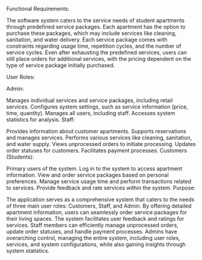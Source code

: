 Functional Requirements:

The software system caters to the service needs of student apartments through predefined service packages. Each apartment has the option to purchase these packages, which may include services like cleaning, sanitation, and water delivery. Each service package comes with constraints regarding usage time, repetition cycles, and the number of service cycles. Even after exhausting the predefined services, users can still place orders for additional services, with the pricing dependent on the type of service package initially purchased.

User Roles:

Admin:

Manages individual services and service packages, including retail services.
Configures system settings, such as service information (price, time, quantity).
Manages all users, including staff.
Accesses system statistics for analysis.
Staff:

Provides information about customer apartments.
Supports reservations and manages services.
Performs various services like cleaning, sanitation, and water supply.
Views unprocessed orders to initiate processing.
Updates order statuses for customers.
Facilitates payment processes.
Customers (Students):

Primary users of the system.
Log in to the system to access apartment information.
View and order service packages based on personal preferences.
Manage service usage time and perform transactions related to services.
Provide feedback and rate services within the system.
Purpose:

The application serves as a comprehensive system that caters to the needs of three main user roles: Customers, Staff, and Admin. By offering detailed apartment information, users can seamlessly order service packages for their living spaces. The system facilitates user feedback and ratings for services. Staff members can efficiently manage unprocessed orders, update order statuses, and handle payment processes. Admins have overarching control, managing the entire system, including user roles, services, and system configurations, while also gaining insights through system statistics.
